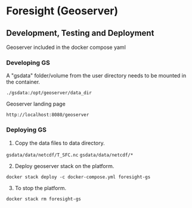 # Foresight (Geoserver)

## Development, Testing and Deployment

Geoserver included in the docker compose yaml


### Developing GS

A "gsdata" folder/volume from the user directory needs to be mounted in the container.

`./gsdata:/opt/geoserver/data_dir`

Geoserver landing page

`http://localhost:8080/geoserver`


### Deploying GS

1. Copy the data files to data directory.

`gsdata/data/netcdf/T_SFC.nc`
`gsdata/data/netcdf/*`

2. Deploy geoserver stack on the platform.

`docker stack deploy -c docker-compose.yml foresight-gs`

3. To stop the platform.

`docker stack rm foresight-gs`

